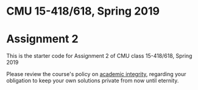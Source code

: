 # CMU 15-418/618, Spring 2019

# Assignment 2

This is the starter code for Assignment 2 of CMU class 15-418/618, Spring 2019

Please review the course's policy on
[academic integrity](http://www.cs.cmu.edu/~418/academicintegrity.html),
regarding your obligation to keep your own solutions private from now
until eternity.






